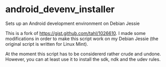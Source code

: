 android_devenv_installer
========================

Sets up an Android development environment on Debian Jessie



This is a fork of https://gist.github.com/tahl/1026610.
I made some modifications in order to make this script work on my Debian Jessie (the original script is written for Linux Mint).

At the moment this script has to be considererd rather crude and undone. However, you can at least use it to install the sdk, ndk and the udev rules.
